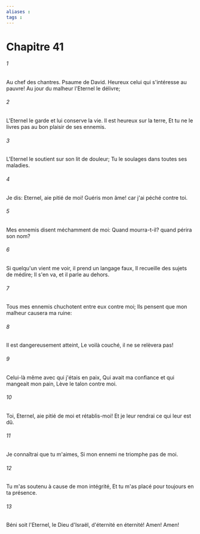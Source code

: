 ```yaml
---
aliases : 
tags : 
---
```


# Chapitre 41

###### 1
Au chef des chantres. Psaume de David. Heureux celui qui s'intéresse au pauvre! Au jour du malheur l'Eternel le délivre;
###### 2
L'Eternel le garde et lui conserve la vie. Il est heureux sur la terre, Et tu ne le livres pas au bon plaisir de ses ennemis.
###### 3
L'Eternel le soutient sur son lit de douleur; Tu le soulages dans toutes ses maladies.
###### 4
Je dis: Eternel, aie pitié de moi! Guéris mon âme! car j'ai péché contre toi.
###### 5
Mes ennemis disent méchamment de moi: Quand mourra-t-il? quand périra son nom?
###### 6
Si quelqu'un vient me voir, il prend un langage faux, Il recueille des sujets de médire; Il s'en va, et il parle au dehors.
###### 7
Tous mes ennemis chuchotent entre eux contre moi; Ils pensent que mon malheur causera ma ruine:
###### 8
Il est dangereusement atteint, Le voilà couché, il ne se relèvera pas!
###### 9
Celui-là même avec qui j'étais en paix, Qui avait ma confiance et qui mangeait mon pain, Lève le talon contre moi.
###### 10
Toi, Eternel, aie pitié de moi et rétablis-moi! Et je leur rendrai ce qui leur est dû.
###### 11
Je connaîtrai que tu m'aimes, Si mon ennemi ne triomphe pas de moi.
###### 12
Tu m'as soutenu à cause de mon intégrité, Et tu m'as placé pour toujours en ta présence.
###### 13
Béni soit l'Eternel, le Dieu d'Israël, d'éternité en éternité! Amen! Amen!
